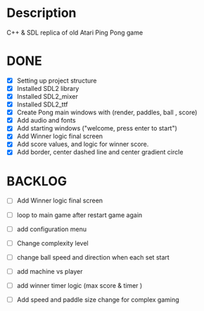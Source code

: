 # Description
C++ &amp; SDL replica of old Atari Ping Pong game

# DONE
- [x] Setting up project structure
- [x] Installed SDL2 library
- [x] Installed SDL2_mixer
- [x] Installed SDL2_ttf 
- [x] Create Pong main windows with (render, paddles, ball , score)
- [x] Add audio and fonts
- [x] Add starting windows ("welcome, press enter to start")
- [x] Add Winner logic final screen
- [x] Add score values, and logic for winner score.
- [x] Add border, center dashed line and center gradient circle

# BACKLOG
- [ ] Add Winner logic final screen 
- [ ] loop to main game after restart game again
- [ ] add configuration menu 
- [ ] Change complexity level
- [ ] change ball speed and direction when each set start
- [ ] add machine vs player
- [ ] add winner timer logic (max score & timer )
- [ ] Add speed and paddle size change for complex gaming

